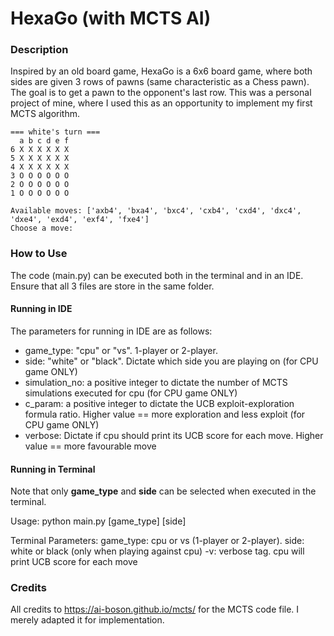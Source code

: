 # HexaGo (with MCTS AI)

### Description ###
Inspired by an old board game, HexaGo is a 6x6 board game, where both sides are given 3 rows of pawns (same characteristic as a Chess pawn). The goal is to get a pawn to the opponent's last row. This was a personal project of mine, where I used this as an opportunity to implement my first MCTS algorithm.

```
=== white's turn ===
  a b c d e f
6 X X X X X X
5 X X X X X X
4 X X X X X X
3 O O O O O O
2 O O O O O O
1 O O O O O O

Available moves: ['axb4', 'bxa4', 'bxc4', 'cxb4', 'cxd4', 'dxc4', 'dxe4', 'exd4', 'exf4', 'fxe4']
Choose a move: 
```

### How to Use ###
The code (main.py) can be executed both in the terminal and in an IDE. Ensure that all 3 files are store in the same folder.

#### Running in IDE ####
The parameters for running in IDE are as follows:
- game_type: "cpu" or "vs". 1-player or 2-player.
- side: "white" or "black". Dictate which side you are playing on (for CPU game ONLY)
- simulation_no: a positive integer to dictate the number of MCTS simulations executed for cpu (for CPU game ONLY)
- c_param: a positive integer to dictate the UCB exploit-exploration formula ratio. Higher value == more exploration and less exploit (for CPU game ONLY)
- verbose: Dictate if cpu should print its UCB score for each move. Higher value == more favourable move

#### Running in Terminal ####
Note that only **game_type** and **side** can be selected when executed in the terminal.

Usage: python main.py \[game_type] \[side]

Terminal Parameters:
	game_type: cpu or vs (1-player or 2-player).
	side: white or black (only when playing against cpu)
	-v: verbose tag. cpu will print UCB score for each move

### Credits ###
All credits to https://ai-boson.github.io/mcts/ for the MCTS code file. I merely adapted it for implementation.
